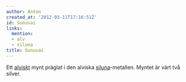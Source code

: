 ```yaml
---
author: Anton
created_at: '2012-03-11T17:16:51Z'
id: Sunuvai
links:
  mention:
  - alv
  - siluna
title: Sunuvai
---
```


Ett [alviskt] mynt präglat i den alviska [siluna]-metallen. Myntet är värt två silver.

  [alviskt]: alv
  [siluna]: siluna
